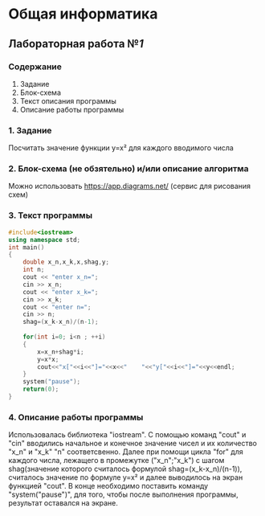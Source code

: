 # Общая информатика

## Лабораторная работа №_1_

### Содержание

1. Задание
2. Блок-схема
3. Текст описания программы
4. Описание работы программы

### 1. Задание

Посчитать значение функции y=x² для каждого вводимого числа

### 2. Блок-схема (не обзятельно) и/или описание алгоритма

Можно использовать <https://app.diagrams.net/> (сервис для рисования схем)

### 3. Текст программы

```c++
#include<iostream>
using namespace std;
int main()
{
	double x_n,x_k,x,shag,y;
	int n;
	cout << "enter x_n=";
	cin >> x_n;
	cout << "enter x_k=";
	cin >> x_k;
	cout << "enter n=";
	cin >> n;
	shag=(x_k-x_n)/(n-1);
	
	for(int i=0; i<n ; ++i)
	{
		x=x_n+shag*i;
		y=x*x;
		cout<<"x["<<i<<"]="<<x<<"    "<<"y["<<i<<"]="<<y<<endl;
	}
	system("pause");    
	return(0);
}
```

### 4. Описание работы программы

Использовалась библиотека "iostream". C помощью команд "cout" и "сin" вводились начальное и конечное значение чисел и их количество "x_n" и "x_k" "n" соответсвенно. Далее при помощи цикла 
"for" для каждого числа, лежащего в промежутке ("x_n";"x_k") с шагом shag(значение которого считалось формулой shag=(x_k-x_n)/(n-1)), считалось значение по формуле y=x² и далее выводилось на экран функцией "cout". В конце необходимо поставить команду "system("pause")", для того, чтобы после выполнения программы, результат оставался на экране.
                                                           
